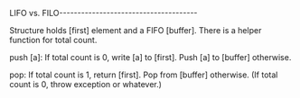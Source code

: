 LIFO vs. FILO--------------------------------------

Structure holds [first] element and a FIFO [buffer].
There is a helper function for total count.

push [a]:
If total count is 0, write [a] to [first].
Push [a] to [buffer] otherwise.

pop:
If total count is 1, return [first].
Pop from [buffer] otherwise.
(If total count is 0, throw exception or whatever.)
